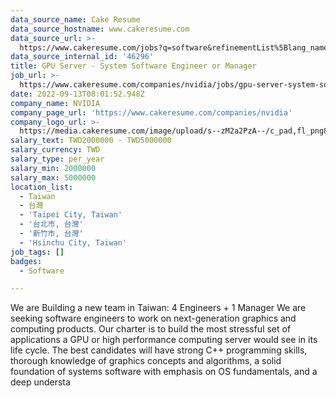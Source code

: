 ```yaml
---
data_source_name: Cake Resume
data_source_hostname: www.cakeresume.com
data_source_url: >-
  https://www.cakeresume.com/jobs?q=software&refinementList%5Blang_name%5D%5B0%5D=English&refinementList%5Bsalary_type%5D=per_year&range%5Bsalary_range%5D%5Bmin%5D=1000000&page=2
data_source_internal_id: '46296'
title: GPU Server - System Software Engineer or Manager
job_url: >-
  https://www.cakeresume.com/companies/nvidia/jobs/gpu-server-system-software-engineer-or-manager
date: 2022-09-13T08:01:52.948Z
company_name: NVIDIA
company_page_url: 'https://www.cakeresume.com/companies/nvidia'
company_logo_url: >-
  https://media.cakeresume.com/image/upload/s--zM2a2PzA--/c_pad,fl_png8,h_200,w_200/v1559036728/piuqflnr1jqp2o9kkouj.png
salary_text: TWD2000000 - TWD5000000
salary_currency: TWD
salary_type: per_year
salary_min: 2000000
salary_max: 5000000
location_list:
  - Taiwan
  - 台灣
  - 'Taipei City, Taiwan'
  - '台北市, 台灣'
  - '新竹市, 台灣'
  - 'Hsinchu City, Taiwan'
job_tags: []
badges:
  - Software

---
```


We are Building a new team in Taiwan: 4 Engineers + 1 Manager We are seeking software engineers to work on next-generation graphics and computing products. Our charter is to build the most stressful set of applications a GPU or high performance computing server would see in its life cycle. The best candidates will have strong C++ programming skills, thorough knowledge of graphics concepts and algorithms, a solid foundation of systems software with emphasis on OS fundamentals, and a deep understa